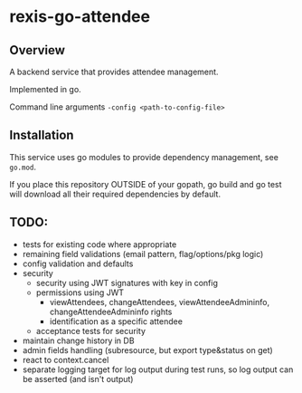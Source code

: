 # rexis-go-attendee

## Overview

A backend service that provides attendee management.

Implemented in go.

Command line arguments
```-config <path-to-config-file>```

## Installation

This service uses go modules to provide dependency management, see `go.mod`.

If you place this repository OUTSIDE of your gopath, go build and go test will download
all their required dependencies by default. 

## TODO:
- tests for existing code where appropriate
- remaining field validations (email pattern, flag/options/pkg logic)
- config validation and defaults
- security
    - security using JWT signatures with key in config
    - permissions using JWT
        - viewAttendees, changeAttendees, viewAttendeeAdmininfo, changeAttendeeAdmininfo rights
        - identification as a specific attendee
    - acceptance tests for security
- maintain change history in DB
- admin fields handling (subresource, but export type&status on get)
- react to context.cancel
- separate logging target for log output during test runs, so log output can be asserted (and isn't output)
